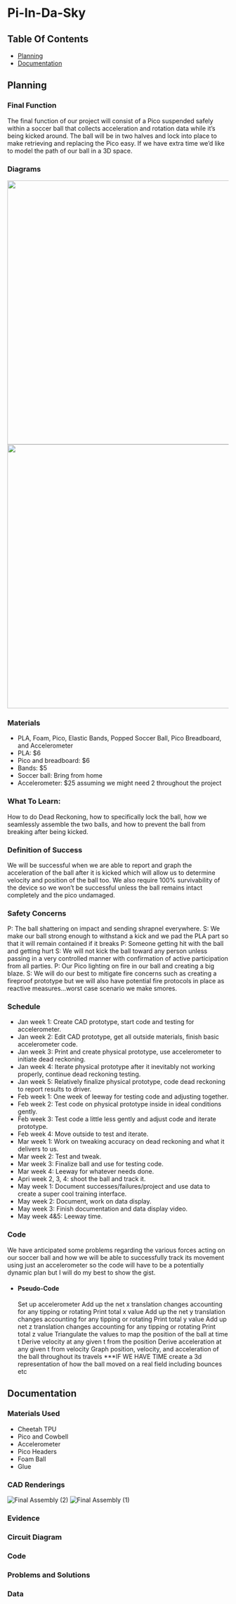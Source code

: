 # Pi-In-Da-Sky

## Table Of Contents
* [Planning](#Planning)
* [Documentation](#Documentation)

## Planning

### Final Function
The final function of our project will consist of a Pico suspended safely within a soccer ball that collects acceleration and rotation data while it’s being kicked around. The ball will be in two halves and lock into place to make retrieving and replacing the Pico easy. If we have extra time we’d like to model the path of our ball in a 3D space.

### Diagrams
<img src="https://github.com/ABird2918/Pi-in-da-ski/assets/91289646/fcd7e84f-b6c8-408e-a637-fcff89d3e4c5" width="600"/>
<img src="https://github.com/ABird2918/Pi-in-da-ski/assets/91289646/def695e8-ccb8-4d83-b86b-26c83e6c8851" width="600"/>

### Materials
* PLA, Foam, Pico, Elastic Bands, Popped Soccer Ball, Pico Breadboard, and Accelerometer
* PLA: $6
* Pico and breadboard: $6
* Bands: $5
* Soccer ball: Bring from home
* Accelerometer: $25 assuming we might need 2 throughout the project

### What To Learn:
How to do Dead Reckoning, how to specifically lock the ball, how we seamlessly assemble the two balls, and how to prevent the ball from breaking after being kicked. 

### Definition of Success
We will be successful when we are able to report and graph the acceleration of the ball after it is kicked which will allow us to determine velocity and position of the ball too. We also require 100% survivability of the device so we won’t be successful unless the ball remains intact completely and the pico undamaged.

### Safety Concerns
P: The ball shattering on impact and sending shrapnel everywhere.
S: We make our ball strong enough to withstand a kick and we pad the PLA part so that it will remain contained if it breaks
P: Someone getting hit with the ball and getting hurt
S: We will not kick the ball toward any person unless passing in a very controlled manner with confirmation of active participation from all parties.
P: Our Pico lighting on fire in our ball and creating a big blaze.
S: We will do our best to mitigate fire concerns such as creating a fireproof prototype but we will also have potential fire protocols in place as reactive measures…worst case scenario we make smores.

### Schedule
* Jan week 1: Create CAD prototype, start code and testing for accelerometer.  
* Jan week 2: Edit CAD prototype, get all outside materials, finish basic accelerometer code.  
* Jan week 3: Print and create physical prototype, use accelerometer to initiate dead reckoning.  
* Jan week 4: Iterate physical prototype after it inevitably not working properly, continue dead reckoning testing.  
* Jan week 5: Relatively finalize physical prototype, code dead reckoning to report results to driver.  
* Feb week 1: One week of leeway for testing code and adjusting together.  
* Feb week 2: Test code on physical prototype inside in ideal conditions gently.  
* Feb week 3: Test code a little less gently and adjust code and iterate prototype.  
* Feb week 4: Move outside to test and iterate.  
* Mar week 1: Work on tweaking accuracy on dead reckoning and what it delivers to us.  
* Mar week 2: Test and tweak.  
* Mar week 3: Finalize ball and use for testing code.  
* Mar week 4: Leeway for whatever needs done.  
* Apri week 2, 3, 4: shoot the ball and track it.  
* May week 1: Document successes/failures/project and use data to create a super cool training interface.  
* May week 2: Document, work on data display.  
* May week 3: Finish documentation and data display video.  
* May week 4&5: Leeway time.  

### Code
We have anticipated some problems regarding the various forces acting on our soccer ball and how we will be able to successfully track its movement using just an accelerometer so the code will have to be a potentially dynamic plan but I will do my best to show the gist.

* #### Pseudo-Code
  Set up accelerometer
  Add up the net x translation changes accounting for any tipping or rotating
  Print total x value
  Add up the net y translation changes accounting for any tipping or rotating
  Print total y value
  Add up net z translation changes accounting for any tipping or rotating
  Print total z value
  Triangulate the values to map the position of the ball at time t
  Derive velocity at any given t from the position
  Derive acceleration at any given t from velocity
  Graph position, velocity, and acceleration of the ball throughout its travels
  ***IF WE HAVE TIME create a 3d representation of how the ball moved on a real field including bounces etc

## Documentation

### Materials Used
* Cheetah TPU
* Pico and Cowbell
* Accelerometer
* Pico Headers
* Foam Ball
* Glue

### CAD Renderings
![Final Assembly (2)](https://github.com/ABird2918/Pi-in-da-ski/assets/91289646/11cefcc8-7f79-4084-9bd8-85e595e56a02)
![Final Assembly (1)](https://github.com/ABird2918/Pi-in-da-ski/assets/91289646/12e746e6-9938-4f22-81dd-531886cf2980)

### Evidence


### Circuit Diagram


### Code


### Problems and Solutions


### Data



